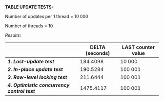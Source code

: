 **TABLE UPDATE TESTS:**

Number of updates per 1 thread = 10 000

Number of threads = 10

_Results:_

|     | **DELTA (seconds)** | **LAST counter value** |
| --- | --- | --- |
| **_1\. Lost-update test_** | 184.4098 | 10 000 |
| **_2\. In-place update test_** | 190.5284 | 100 001 |
| **_3\. Row-level locking test_** | 211.6444 | 100 001 |
| **_4\. Optimistic concurrency control test_** | 1475.4117 | 100 001 |